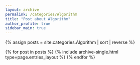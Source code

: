 ```yaml
---
layout: archive
permalink: /categories/Algorithm
title: "Post about Algorithm"
author_profile: true
sidebar_main: true
---
```

<!-- 사이드바 카테고리 클릭 후 나오는 포스트 목록 정렬 변경 원래는 sort:"date"였음 --->
{% assign posts = site.categories.Algorithm | sort | reverse %}

{% for post in posts %}
  {% include archive-single.html type=page.entries_layout %}
{% endfor %}

